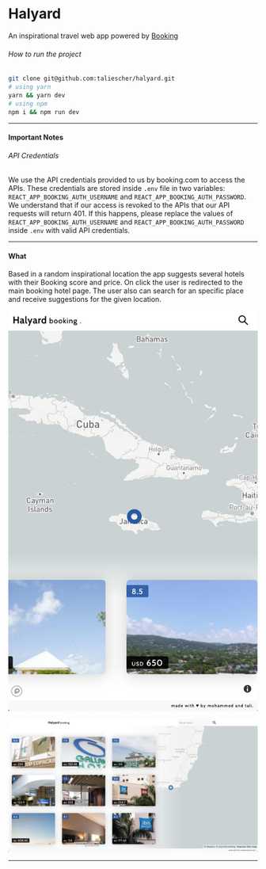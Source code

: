 # Halyard
An inspirational travel web app powered by [Booking](http://booking.co)

###### How to run the project

```bash
git clone git@github.com:taliescher/halyard.git
# using yarn
yarn && yarn dev
# using npm
npm i && npm run dev
```
___

#### Important Notes
###### _API Credentials_
We use the API credentials provided to us by booking.com to access the APIs. 
These credentials are stored inside `.env` file in two variables: `REACT_APP_BOOKING_AUTH_USERNAME` and `REACT_APP_BOOKING_AUTH_PASSWORD`. We understand that if our access is revoked to the APIs that our API requests will return 401. If this happens, please replace the values of `REACT_APP_BOOKING_AUTH_USERNAME` and `REACT_APP_BOOKING_AUTH_PASSWORD` inside `.env` with valid API credentials. 

___
#### What

Based in a random inspirational location the app suggests several hotels with their Booking score and price. On click the user is redirected to the main booking hotel page.
The user also can search for an specific place and receive suggestions for the given location.

![mobile screenshot of the application](/static/mobile.png)

![desktop screenshot of the application](/static/desktop.png)
___
